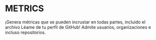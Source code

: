 # METRICS
¡Genera métricas que se pueden incrustar en todas partes, incluido el archivo Léame de tu perfil de GitHub! Admite usuarios, organizaciones e incluso repositorios.
